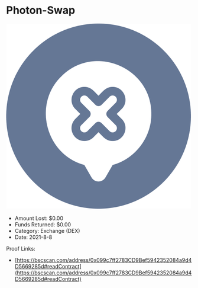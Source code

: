 # Photon-Swap
![Photon-Swap](/rektimages/Photon-Swap.png)
- Amount Lost: $0.00
- Funds Returned: $0.00
- Category: Exchange (DEX)
- Date: 2021-8-8



Proof Links:
- [https://bscscan.com/address/0x099c7ff2783CD9Bef5942352084a9d4D5669285d#readContract](https://bscscan.com/address/0x099c7ff2783CD9Bef5942352084a9d4D5669285d#readContract)


